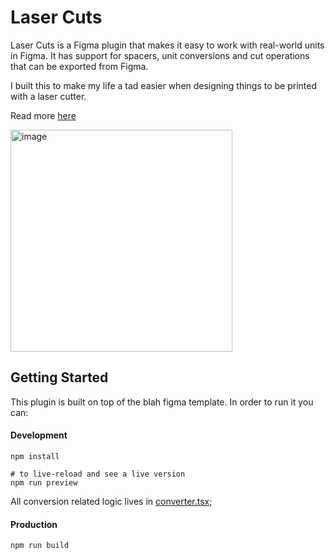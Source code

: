 # Laser Cuts

Laser Cuts is a Figma plugin that makes it easy to work with real-world units in Figma. It has support for spacers, unit conversions and cut operations that can be exported from Figma.

I built this to make my life a tad easier when designing things to be printed with a laser cutter.

Read more [here](https://www.heyraviteja.com/post/portfolio/laser-cuts/)

<img width="355" alt="image" src="https://github.com/user-attachments/assets/53d2d5be-89a2-4833-939e-6ef00703d2c4">

## Getting Started

This plugin is built on top of the blah figma template. In order to run it you can:

#### Development

```
npm install

# to live-reload and see a live version
npm run preview
```

All conversion related logic lives in [converter.tsx](https://github.com/rlingineni/figma-laser-cut/blob/main/src/app/components/Converter.tsx);

#### Production

```
npm run build
```
